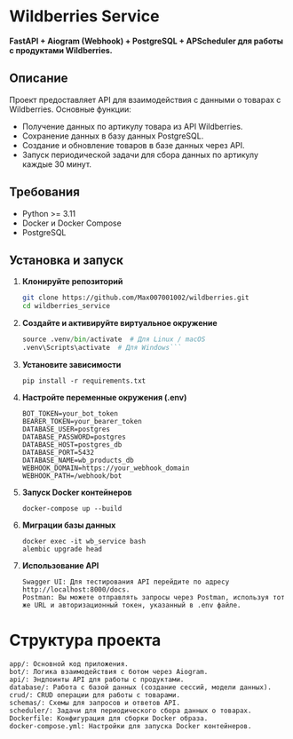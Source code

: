 # Wildberries Service

**FastAPI + Aiogram (Webhook) + PostgreSQL + APScheduler для работы с продуктами Wildberries.**

## Описание

Проект предоставляет API для взаимодействия с данными о товарах с Wildberries. Основные функции:
- Получение данных по артикулу товара из API Wildberries.
- Сохранение данных в базу данных PostgreSQL.
- Создание и обновление товаров в базе данных через API.
- Запуск периодической задачи для сбора данных по артикулу каждые 30 минут.

## Требования

- Python >= 3.11
- Docker и Docker Compose
- PostgreSQL

## Установка и запуск

1. **Клонируйте репозиторий**

   ```bash
   git clone https://github.com/Max007001002/wildberries.git
   cd wildberries_service

2. **Создайте и активируйте виртуальное окружение**

    ```python -m venv .venv
    source .venv/bin/activate  # Для Linux / macOS
    .venv\Scripts\activate  # Для Windows```

3. **Установите зависимости**

    ```pip install -r requirements.txt```

4. **Настройте переменные окружения (.env)**

    ```
    BOT_TOKEN=your_bot_token
    BEARER_TOKEN=your_bearer_token
    DATABASE_USER=postgres
    DATABASE_PASSWORD=postgres
    DATABASE_HOST=postgres_db
    DATABASE_PORT=5432
    DATABASE_NAME=wb_products_db
    WEBHOOK_DOMAIN=https://your_webhook_domain
    WEBHOOK_PATH=/webhook/bot
   ```

5. **Запуск Docker контейнеров**

    ```docker-compose up --build```

6. **Миграции базы данных**

    ```
    docker exec -it wb_service bash
    alembic upgrade head
   ```

7. **Использование API**

    ```
    Swagger UI: Для тестирования API перейдите по адресу http://localhost:8000/docs.
    Postman: Вы можете отправлять запросы через Postman, используя тот же URL и авторизационный токен, указанный в .env файле.
   ```
# Структура проекта
```
app/: Основной код приложения.
bot/: Логика взаимодействия с ботом через Aiogram.
api/: Эндпоинты API для работы с продуктами.
database/: Работа с базой данных (создание сессий, модели данных).
crud/: CRUD операции для работы с товарами.
schemas/: Схемы для запросов и ответов API.
scheduler/: Задачи для периодического сбора данных о товарах.
Dockerfile: Конфигурация для сборки Docker образа.
docker-compose.yml: Настройки для запуска Docker контейнеров.
```

